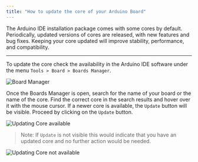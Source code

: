 ```yaml
---
title: "How to update the core of your Arduino Board"
---
```


The Arduino IDE installation package comes with some cores by default. Periodically, updated versions of cores are released, with new features and bug fixes. Keeping your core updated will improve stability, performance, and compatibility.

---

To update the core check the availability in the Arduino IDE software under the menu `Tools > Board > Boards Manager`.

![Board Manager](img/How_to_update_the_core_of_your_Arduino_board_0.png)

Once the Boards Manager is open, search for the name of your board or the name of the core. Find the correct core in the search results and hover over it with the mouse cursor. If a newer core is available, the `Update` button will be visible. Proceed by clicking on the `Update` button.

![Updating Core available](img/How_to_update_the_core_of_your_Arduino_board_1.png)

> Note: If `Update` is not visible this would indicate that you have an updated core and no further action would be needed.

![Updating Core not available](img/How_to_update_the_core_of_your_Arduino_board_2.png)
